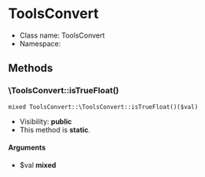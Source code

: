 ToolsConvert
===============






* Class name: ToolsConvert
* Namespace: 







Methods
-------


### \ToolsConvert::isTrueFloat()

```
mixed ToolsConvert::\ToolsConvert::isTrueFloat()($val)
```





* Visibility: **public**
* This method is **static**.

#### Arguments

* $val **mixed**


